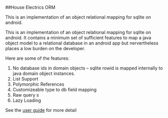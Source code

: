 ##House Electrics ORM

This is an implementation of an object relational mapping for sqlite on android.

This is an implementation of an object relational mapping for sqlite on android.
It contains a minimum set of sufficient features to map a java object model to a relational database in an android app but nervertheless places a low burden on the developer.

Here are some of the features:
1. No database ids in domain objects – sqlite rowid is mapped internally to java domain object instances.
2. List Support
3. Polymorphic References
4. Customizeable type to db field mapping
5. Raw query s
6. Lazy Loading

See the [user guide](docs/userguide.html) for more detail